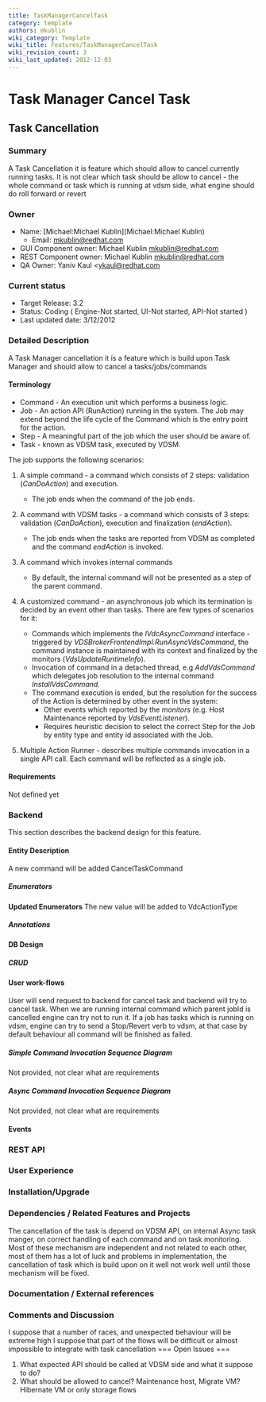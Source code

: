 ```yaml
---
title: TaskManagerCancelTask
category: template
authors: mkublin
wiki_category: Template
wiki_title: Features/TaskManagerCancelTask
wiki_revision_count: 3
wiki_last_updated: 2012-12-03
---
```


# Task Manager Cancel Task

## Task Cancellation

### Summary

A Task Cancellation it is feature which should allow to cancel currently running tasks. It is not clear which task should be allow to cancel - the whole command or task which is running at vdsm side, what engine should do roll forward or revert

### Owner

*   Name: [Michael:Michael Kublin](Michael:Michael Kublin)
    -   Email: <mkublin@redhat.com>
*   GUI Component owner: Michael Kublin <mkublin@redhat.com>
*   REST Component owner: Michael Kublin <mkublin@redhat.com>
*   QA Owner: Yaniv Kaul <ykaul@redhat.com

### Current status

*   Target Release: 3.2
*   Status: Coding ( Engine-Not started, UI-Not started, API-Not started )
*   Last updated date: 3/12/2012

### Detailed Description

A Task Manager cancellation it is a feature which is build upon Task Manager and should allow to cancel a tasks/jobs/commands

#### Terminology

*   Command - An execution unit which performs a business logic.
*   Job - An action API (RunAction) running in the system. The Job may extend beyond the life cycle of the Command which is the entry point for the action.
*   Step - A meaningful part of the job which the user should be aware of.
*   Task - known as VDSM task, executed by VDSM.

The job supports the following scenarios:

1.  A simple command - a command which consists of 2 steps: validation (*CanDoAction*) and execution.
    -   The job ends when the command of the job ends.

2.  A command with VDSM tasks - a command which consists of 3 steps: validation (*CanDoAction*), execution and finalization (*endAction*).
    -   The job ends when the tasks are reported from VDSM as completed and the command *endAction* is invoked.

3.  A command which invokes internal commands
    -   By default, the internal command will not be presented as a step of the parent command.

4.  A customized command - an asynchronous job which its termination is decided by an event other than tasks. There are few types of scenarios for it:
    -   Commands which implements the *IVdcAsyncCommand* interface - triggered by *VDSBrokerFrontendImpl.RunAsyncVdsCommand*, the command instance is maintained with its context and finalized by the monitors (*VdsUpdateRuntimeInfo*).
    -   Invocation of command in a detached thread, e.g *AddVdsCommand* which delegates job resolution to the internal command *InstallVdsCommand*.
    -   The command execution is ended, but the resolution for the success of the Action is determined by other event in the system:
        -   Other events which reported by the *monitors* (e.g. Host Maintenance reported by *VdsEventListener*).
        -   Requires heuristic decision to select the correct Step for the Job by entity type and entity id associated with the Job.

5.  Multiple Action Runner - describes multiple commands invocation in a single API call. Each command will be reflected as a single job.

#### Requirements

Not defined yet

### Backend

This section describes the backend design for this feature.

#### Entity Description

A new command will be added CancelTaskCommand

##### Enumerators

**Updated Enumerators**
The new value will be added to VdcActionType

##### Annotations

#### DB Design

##### CRUD

#### User work-flows

User will send request to backend for cancel task and backend will try to cancel task. When we are running internal command which parent jobId is cancelled engine can try not to run it. If a job has tasks which is running on vdsm, engine can try to send a Stop/Revert verb to vdsm, at that case by default behaviour all command will be finished as failed.

##### Simple Command Invocation Sequence Diagram

Not provided, not clear what are requirements

##### Async Command Invocation Sequence Diagram

Not provided, not clear what are requirements

#### Events

### REST API

### User Experience

### Installation/Upgrade

### Dependencies / Related Features and Projects

The cancellation of the task is depend on VDSM API, on internal Async task manger, on correct handling of each command and on task monitoring. Most of these mechanism are independent and not related to each other, most of them has a lot of luck and problems in implementation, the cancellation of task which is build upon on it well not work well until those mechanism will be fixed.

### Documentation / External references

### Comments and Discussion

I suppose that a number of races, and unexpected behaviour will be extreme high
I suppose that part of the flows will be difficult or almost impossible to integrate with task cancellation
=== Open Issues ===

1.  What expected API should be called at VDSM side and what it suppose to do?
2.  What should be allowed to cancel? Maintenance host, Migrate VM? Hibernate VM or only storage flows

